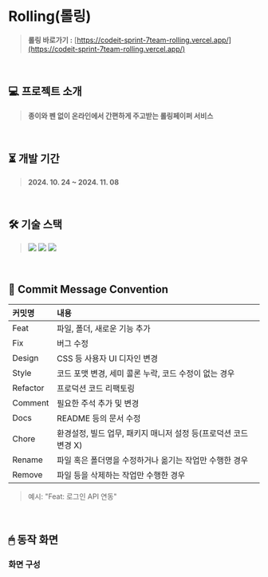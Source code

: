# Rolling(롤링)
> **롤링 바로가기 :** [https://codeit-sprint-7team-rolling.vercel.app/](https://codeit-sprint-7team-rolling.vercel.app/)
<br>

## 💻 프로젝트 소개
> **종이와 펜 없이 온라인에서 간편하게 주고받는 롤링페이퍼 서비스**
<br>

## ⏳ 개발 기간
> **2024. 10. 24 ~ 2024. 11. 08**
<br>

## 🛠 기술 스택
> <img src="https://img.shields.io/badge/JavaScript-F7DF1E?style=flat-square&logo=JavaScript&logoColor=white"/> <img src="https://img.shields.io/badge/React-61DAFB?style=flat-square&logo=React&logoColor=white"/> <img src="https://img.shields.io/badge/Tailwind CSS-06B6D4?style=flat-square&logo=Tailwind CSS&logoColor=white"/> 
<br>

## 📃 Commit Message Convention
|커밋명|내용|
|:------|:---|
|Feat|파일, 폴더, 새로운 기능 추가|
|Fix|버그 수정|
|Design|CSS 등 사용자 UI 디자인 변경|
|Style|코드 포맷 변경, 세미 콜론 누락, 코드 수정이 없는 경우|
|Refactor|프로덕션 코드 리팩토링|
|Comment|필요한 주석 추가 및 변경|
|Docs|README 등의 문서 수정|
|Chore|환경설정, 빌드 업무, 패키지 매니저 설정 등(프로덕션 코드 변경 X)|
|Rename|파일 혹은 폴더명을 수정하거나 옮기는 작업만 수행한 경우|
|Remove|파일 등을 삭제하는 작업만 수행한 경우|
> 예시: "Feat: 로그인 API 연동"
<br>

## 🖱 동작 화면
### 화면 구성
